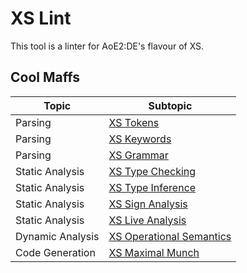 # XS Lint

This tool is a linter  for AoE2:DE's flavour of XS.

## Cool Maffs

| Topic            | Subtopic                                                 |
|------------------|----------------------------------------------------------|
| Parsing          | [XS Tokens](./maffs/parsing/xs_tokens.pdf)               |
| Parsing          | [XS Keywords](./maffs/parsing/xs_keywords.pdf)           |
| Parsing          | [XS Grammar](./maffs/parsing/xs_grammar.pdf)             |
| Static Analysis  | [XS Type Checking](./maffs/static/xs_type_chk.pdf)       |
| Static Analysis  | [XS Type Inference](./maffs/static/xs_type_inf.md)       |
| Static Analysis  | [XS Sign Analysis](./maffs/static/xs_sign.md)            |
| Static Analysis  | [XS Live Analysis](./maffs/static/xs_liveness.md)        |
| Dynamic Analysis | [XS Operational Semantics](./maffs/dynamic/xs_op_sem.md) |
| Code Generation  | [XS Maximal Munch](./maffs/code_gen/xs_mm.md)            |
